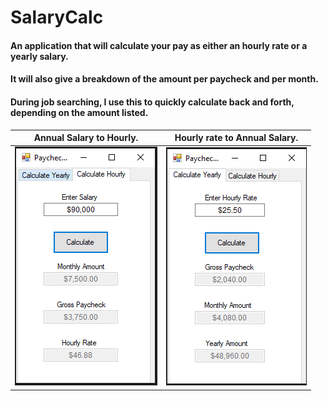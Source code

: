 SalaryCalc 
==========

#### An application that will calculate your pay as either an hourly rate or a yearly salary. 
#### It will also give a breakdown of the amount per paycheck and per month. 

#### During job searching, I use this to quickly calculate back and forth, depending on the amount listed. 

Annual Salary to Hourly. |Hourly rate to Annual Salary.
-------------------------------------------------------------|------------------------------------------
![Yearly Salary Calculation](https://github.com/CharleeBrown/Salary-Estimate/blob/master/Images/YearlyImage.PNG)| ![Hourly Salary Calculation](https://github.com/CharleeBrown/Salary-Estimate/blob/master/Images/HourlyImage.PNG)

